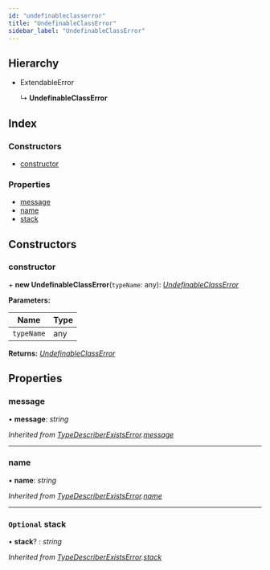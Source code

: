 ```yaml
---
id: "undefinableclasserror"
title: "UndefinableClassError"
sidebar_label: "UndefinableClassError"
---
```


## Hierarchy

* ExtendableError

  ↳ **UndefinableClassError**

## Index

### Constructors

* [constructor](undefinableclasserror.md#constructor)

### Properties

* [message](undefinableclasserror.md#message)
* [name](undefinableclasserror.md#name)
* [stack](undefinableclasserror.md#optional-stack)

## Constructors

###  constructor

\+ **new UndefinableClassError**(`typeName`: any): *[UndefinableClassError](undefinableclasserror.md)*

**Parameters:**

Name | Type |
------ | ------ |
`typeName` | any |

**Returns:** *[UndefinableClassError](undefinableclasserror.md)*

## Properties

###  message

• **message**: *string*

*Inherited from [TypeDescriberExistsError](typedescriberexistserror.md).[message](typedescriberexistserror.md#message)*

___

###  name

• **name**: *string*

*Inherited from [TypeDescriberExistsError](typedescriberexistserror.md).[name](typedescriberexistserror.md#name)*

___

### `Optional` stack

• **stack**? : *string*

*Inherited from [TypeDescriberExistsError](typedescriberexistserror.md).[stack](typedescriberexistserror.md#optional-stack)*
